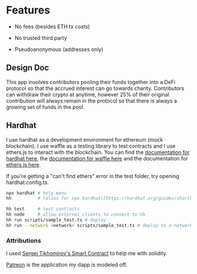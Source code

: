 # Features

- No fees (besides ETH tx costs)

- No trusted third party

- Pseudoanonymous (addresses only)

## Design Doc

This app involves contributors pooling their funds together into a DeFi protocol so that the accrued interest can go towards charity. Contributors can withdraw their crypto at anytime, however 25% of their original contribution will always remain in the protocol so that there is always a growing set of funds in the pool.

## Hardhat

I use hardhat as a development environment for ethereum (mock blockchain). I use waffle as a testing library to test contracts and I use ethers.js to interact with the blockchain. You can find the [documentation for hardhat here](https://hardhat.org/getting-started/), the [documentation for waffle here](https://ethereum-waffle.readthedocs.io/en/latest/index.html) and the documentation for [ethers.js here](https://docs.ethers.io/v5/getting-started/).

If you're getting a "can't find ethers" error in the test folder, try opening hardhat.config.ts.

```bash
npx hardhat # help menu
hh          # (alias for npx hardhat)[https://hardhat.org/guides/shorthand.html]

hh test     # test contracts
hh node     # allow external clients to connect to hh
hh run scripts/sample_test.ts # deploy 
hh run --network <network> scripts/sample_test.ts # deploy to a network specified in hardhat.config.ts
```

### Attributions

I used [Sergei Tikhomirov's Smart Contract](https://github.com/s-tikhomirov/pethreon) to help me with solidity.

[Patreon](https://www.patreon.com/) is the application my dapp is modeled off.
